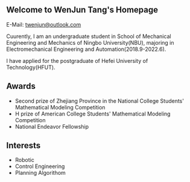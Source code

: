 ## Welcome to WenJun Tang's Homepage

E-Mail: [twenjun@outlook.com](twenjun@outlook.com)

Cuurently, I am an undergraduate student in School of Mechanical Engineering and Mechanics of Ningbo University(NBU), majoring in Electromechanical Engineering and Automation(2018.9-2022.6).

I have applied for the postgraduate of Hefei University of Technology(HFUT).





## Awards
- Second prize of Zhejiang Province in the National College Students' Mathematical Modeling Competition
- H prize of American College Students' Mathematical Modeling Competition
- National Endeavor Fellowship


## Interests
- Robotic
- Control Engineering
- Planning Algorithom



